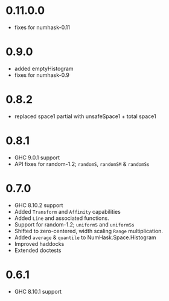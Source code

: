 0.11.0.0
===
* fixes for numhask-0.11

0.9.0
===
* added emptyHistogram
* fixes for numhask-0.9

0.8.2
===
* replaced space1 partial with unsafeSpace1 + total space1

0.8.1
===
* GHC 9.0.1 support
* API fixes for random-1.2; `randomS`, `randomSM` & `randomSs` 

0.7.0
=====

* GHC 8.10.2 support
* Added `Transform` and `Affinity` capabilities
* Added `Line` and associated functions.
* Support for random-1.2; `uniformS` and `uniformSs`
* Shifted to zero-centered, width scaling `Range` multiplication.
* Added `average` & `quantile` to NumHask.Space.Histogram
* Improved haddocks
* Extended doctests

0.6.1
=====

* GHC 8.10.1 support
